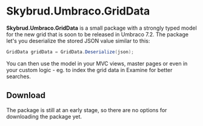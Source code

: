 Skybrud.Umbraco.GridData
========================

**Skybrud.Umbraco.GridData** is a small package with a strongly typed model for the new grid that is soon to be released in Umbraco 7.2. The package let's you deserialize the stored JSON value similar to this:

```C#
GridData gridData = GridData.Deserialize(json);
```

You can then use the model in your MVC views, master pages or even in your custom logic - eg. to index the grid data in Examine for better searches.

## Download

The package is still at an early stage, so there are no options for downloading the package yet.
